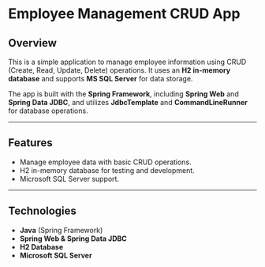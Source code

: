 # Employee Management CRUD App

## Overview
This is a simple application to manage employee information using CRUD (Create, Read, Update, Delete) operations. It uses an **H2 in-memory database** and supports **MS SQL Server** for data storage.

The app is built with the **Spring Framework**, including **Spring Web** and **Spring Data JDBC**, and utilizes **JdbcTemplate** and **CommandLineRunner** for database operations.

---

## Features
- Manage employee data with basic CRUD operations.
- H2 in-memory database for testing and development.
- Microsoft SQL Server support.

---

## Technologies
- **Java** (Spring Framework)
- **Spring Web & Spring Data JDBC**
- **H2 Database**
- **Microsoft SQL Server**